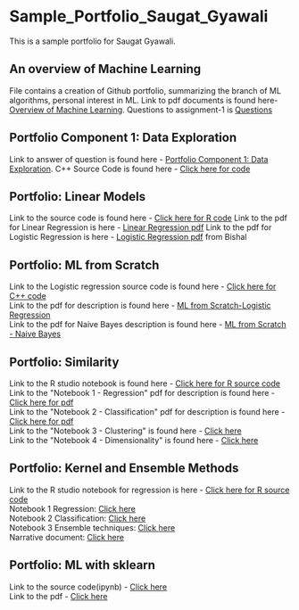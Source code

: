# Sample_Portfolio_Saugat_Gyawali
This is a sample portfolio for Saugat Gyawali.

## An overview of Machine Learning
File contains a creation of Github portfolio, summarizing the branch of ML algorithms, personal interest in ML.
Link to pdf documents is found here-[Overview of Machine Learning](https://github.com/saugat1794/Sample_Portfolio_Saugat_Gyawali/blob/main/Overview%20of%20ML.pdf). Questions to assignment-1 is [Questions](https://github.com/saugat1794/Sample_Portfolio_Saugat_Gyawali/blob/main/Portfolio%20Setup.pdf)


## Portfolio Component 1: Data Exploration
Link to answer of question is found here - [Portfolio Component 1: Data Exploration](https://github.com/saugat1794/Sample_Portfolio_Saugat_Gyawali/blob/main/Portfolio%20Component%201.pdf).
C++ Source Code is found here - [Click here for code](https://github.com/saugat1794/Sample_Portfolio_Saugat_Gyawali/blob/main/Source.cpp) 

## Portfolio: Linear Models
Link to the source code is found here - [Click here for R code](https://github.com/saugat1794/Sample_Portfolio_Saugat_Gyawali/blob/main/Regression.rmd)
Link to the pdf for Linear Regression is here - [Linear Regression pdf](https://github.com/saugat1794/Sample_Portfolio_Saugat_Gyawali/blob/main/RegressionTemp.pdf)
Link to the pdf for Logistic Regression is here - [Logistic Regression pdf](https://github.com/saugat1794/Sample_Portfolio_Saugat_Gyawali/blob/main/Updated_Logistic-and-Naive.pdf) from Bishal

## Portfolio: ML from Scratch
Link to the Logistic regression source code is found here - [Click here for C++ code](https://github.com/saugat1794/Sample_Portfolio_Saugat_Gyawali/blob/main/LogisticRegression.cpp)<br/>
Link to the pdf for description is found here - [ML from Scratch-Logistic Regression](https://github.com/saugat1794/Sample_Portfolio_Saugat_Gyawali/blob/main/AssignmentMLLogistic.pdf)<br/>
Link to the pdf for Naive Bayes description is found here - [ML from Scratch - Naive Bayes](https://github.com/saugat1794/Sample_Portfolio_Saugat_Gyawali/blob/main/Upated%20Na%C3%AFve%20Baye%20from%20scratch%20c%2B%2B.pdf)<br/>

## Portfolio: Similarity
Link to the R studio notebook is found here - [Click here for R source code](https://github.com/saugat1794/Sample_Portfolio_Saugat_Gyawali/blob/main/Similarity.Rmd)<br/>
Link to the "Notebook 1 - Regression" pdf for description is found here - [Click here for pdf](https://github.com/saugat1794/Sample_Portfolio_Saugat_Gyawali/blob/main/Similarity%20(2).pdf)<br/>
Link to the "Notebook 2 - Classification" pdf for description is found here - [Click here for pdf](https://github.com/saugat1794/Sample_Portfolio_Saugat_Gyawali/blob/main/Updated-Classification-using-Logistic-Regression-KNN-and-Decision-Tree.pdf)<br/>
Link to the "Notebook 3 - Clustering" is found here - [Click here](https://github.com/saugat1794/Sample_Portfolio_Saugat_Gyawali/blob/main/Clustering%20(1).pdf)<br/>
Link to the "Notebook 4 - Dimensionality" is found here - [Click here](https://github.com/saugat1794/Sample_Portfolio_Saugat_Gyawali/blob/main/Dimensionality.pdf)

## Portfolio: Kernel and Ensemble Methods
Link to the R studio notebook for regression is here - [Click here for R source code](https://github.com/saugat1794/Sample_Portfolio_Saugat_Gyawali/blob/main/Kernel.Rmd)<br/>
Notebook 1 Regression: [Click here](https://github.com/saugat1794/Sample_Portfolio_Saugat_Gyawali/blob/main/Kernel.pdf)<br/>
Notebook 2 Classification: [Click here](https://github.com/saugat1794/Sample_Portfolio_Saugat_Gyawali/blob/main/Updated-SVM-and-kernel.pdf)<br/>
Notebook 3 Ensemble techniques: [Click here](https://github.com/saugat1794/Sample_Portfolio_Saugat_Gyawali/blob/main/Updated-Ensemble-Technique.pdf)<br/>
Narrative document: [Click here](https://github.com/saugat1794/Sample_Portfolio_Saugat_Gyawali/blob/main/What%20is%20SVM.pdf)

## Portfolio: ML with sklearn
Link to the source code(ipynb) - [Click here](https://github.com/saugat1794/Sample_Portfolio_Saugat_Gyawali/blob/main/SklearnAssign.ipynb)<br/>
Link to the pdf - [Click here](https://github.com/saugat1794/Sample_Portfolio_Saugat_Gyawali/blob/main/SklearnAssign.pdf)

